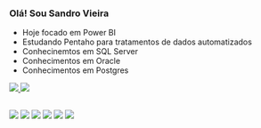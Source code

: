 ### Olá! Sou Sandro Vieira
- Hoje focado em Power BI
- Estudando Pentaho para tratamentos de dados automatizados
- Conhecinemtos em SQL Server
- Conhecimentos em Oracle
- Conhecimentos em Postgres

<div>
  <a href="https://www.formuladigital.com.br">
  <img heigth="180em" src="https://github-readme-stats.vercel.app/api?username=sandropvieira&show_icons=true&theme=dark&include_all_commits=true&count_private=true"/>
  <img heigth="180em" src="https://github-readme-stats.vercel.app/api/top-langs/?username=sandropvieira&layout=compact&langs_count=16&theme=dark"/>
</div>


##


   <div>
    <a href="mailto:sandro@formuladigital.com.br"><img src="https://img.shields.io/badge/Gmail-D14836?style=for-the-badge&logo=gmail&logoColor=white" target="_blank"></a>
    <a href="https://https://www.linkedin.com/in/sandropvieira"><img src="https://img.shields.io/badge/LinkedIn-0077B5?style=for-the-badge&logo=linkedin&logoColor=white target="_blank"></a>
    <img src="https://img.shields.io/badge/Microsoft%20SQL%20Server-CC2927?style=for-the-badge&logo=microsoft%20sql%20server&logoColor=white">
    <img src="https://img.shields.io/badge/Oracle-F80000?style=for-the-badge&logo=Oracle&logoColor=white">
    <img src="https://img.shields.io/badge/PostgreSQL-316192?style=for-the-badge&logo=postgresql&logoColor=white">
    <img src="https://img.shields.io/badge/Figma-F24E1E?style=for-the-badge&logo=figma&logoColor=white">
  </div>

